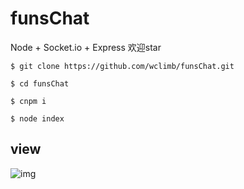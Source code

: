 # funsChat
Node + Socket.io + Express
欢迎star

```
$ git clone https://github.com/wclimb/funsChat.git
```
```
$ cd funsChat
```
```
$ cnpm i
```
```
$ node index

```
## view

![img](http://oswpupqu5.bkt.clouddn.com/funschat2.gif)
